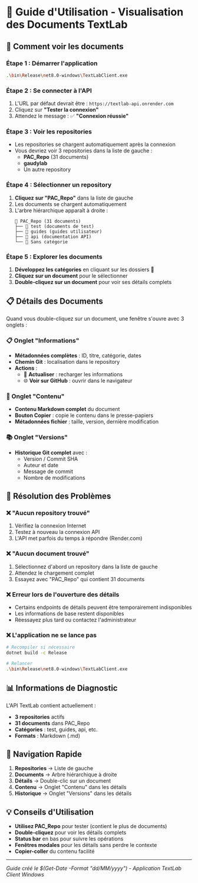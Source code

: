 # 📖 Guide d'Utilisation - Visualisation des Documents TextLab

## 🚀 Comment voir les documents

### Étape 1 : Démarrer l'application
```bash
.\bin\Release\net8.0-windows\TextLabClient.exe
```

### Étape 2 : Se connecter à l'API
1. L'URL par défaut devrait être : `https://textlab-api.onrender.com`
2. Cliquez sur **"Tester la connexion"**
3. Attendez le message : ✅ **"Connexion réussie"**

### Étape 3 : Voir les repositories
- Les repositories se chargent automatiquement après la connexion
- Vous devriez voir 3 repositories dans la liste de gauche :
  - **PAC_Repo** (31 documents)
  - **gaudylab** 
  - Un autre repository

### Étape 4 : Sélectionner un repository
1. **Cliquez sur "PAC_Repo"** dans la liste de gauche
2. Les documents se chargent automatiquement
3. L'arbre hiérarchique apparaît à droite :
   ```
   📁 PAC_Repo (31 documents)
   ├── 📂 test (documents de test)
   ├── 📂 guides (guides utilisateur)
   ├── 📂 api (documentation API)
   └── 📂 Sans catégorie
   ```

### Étape 5 : Explorer les documents
1. **Développez les catégories** en cliquant sur les dossiers 📂
2. **Cliquez sur un document** pour le sélectionner
3. **Double-cliquez sur un document** pour voir ses détails complets

## 📋 Détails des Documents

Quand vous double-cliquez sur un document, une fenêtre s'ouvre avec 3 onglets :

### 📋 Onglet "Informations"
- **Métadonnées complètes** : ID, titre, catégorie, dates
- **Chemin Git** : localisation dans le repository
- **Actions** :
  - 🔄 **Actualiser** : recharger les informations
  - 🌐 **Voir sur GitHub** : ouvrir dans le navigateur

### 📄 Onglet "Contenu"
- **Contenu Markdown complet** du document
- **Bouton Copier** : copie le contenu dans le presse-papiers
- **Métadonnées fichier** : taille, version, dernière modification

### 📚 Onglet "Versions"
- **Historique Git complet** avec :
  - Version / Commit SHA
  - Auteur et date
  - Message de commit
  - Nombre de modifications

## 🔧 Résolution des Problèmes

### ❌ "Aucun repository trouvé"
1. Vérifiez la connexion Internet
2. Testez à nouveau la connexion API
3. L'API met parfois du temps à répondre (Render.com)

### ❌ "Aucun document trouvé"
1. Sélectionnez d'abord un repository dans la liste de gauche
2. Attendez le chargement complet
3. Essayez avec "PAC_Repo" qui contient 31 documents

### ❌ Erreur lors de l'ouverture des détails
- Certains endpoints de détails peuvent être temporairement indisponibles
- Les informations de base restent disponibles
- Réessayez plus tard ou contactez l'administrateur

### ❌ L'application ne se lance pas
```bash
# Recompiler si nécessaire
dotnet build -c Release

# Relancer
.\bin\Release\net8.0-windows\TextLabClient.exe
```

## 📊 Informations de Diagnostic

L'API TextLab contient actuellement :
- **3 repositories** actifs
- **31 documents** dans PAC_Repo
- **Catégories** : test, guides, api, etc.
- **Formats** : Markdown (.md)

## 🎯 Navigation Rapide

1. **Repositories** → Liste de gauche
2. **Documents** → Arbre hiérarchique à droite  
3. **Détails** → Double-clic sur un document
4. **Contenu** → Onglet "Contenu" dans les détails
5. **Historique** → Onglet "Versions" dans les détails

## 💡 Conseils d'Utilisation

- **Utilisez PAC_Repo** pour tester (contient le plus de documents)
- **Double-cliquez** pour voir les détails complets
- **Status bar** en bas pour suivre les opérations
- **Fenêtres modales** pour les détails sans perdre le contexte
- **Copier-coller** du contenu facilité

---
*Guide créé le $(Get-Date -Format "dd/MM/yyyy") - Application TextLab Client Windows* 